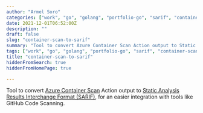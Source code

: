 ```yaml
---
author: "Armel Soro"
categories: ["work", "go", "golang", "portfolio-go", "sarif", "container-scan"]
date: 2021-12-01T06:52:00Z
description: ""
draft: false
slug: "container-scan-to-sarif"
summary: "Tool to convert Azure Container Scan Action output to Static Analysis Results Interchange Format (SARIF), for an easier integration with tools like GitHub Code Scanning."
tags: ["work", "go", "golang", "portfolio-go", "sarif", "container-scan"]
title: "container-scan-to-sarif"
hiddenFromSearch: true
hiddenFromHomePage: true

---
```



Tool to convert [Azure Container Scan](https://github.com/Azure/container-scan) Action output to [Static Analysis Results Interchange Format (SARIF)](https://sarifweb.azurewebsites.net/), for an easier integration with tools like GitHub Code Scanning.

